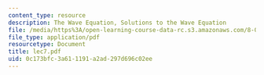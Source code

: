 ```yaml
---
content_type: resource
description: The Wave Equation, Solutions to the Wave Equation
file: /media/https%3A/open-learning-course-data-rc.s3.amazonaws.com/8-03-physics-iii-spring-2003/0c173bfc3a611191a2ad297d696c02ee_lec7.pdf
file_type: application/pdf
resourcetype: Document
title: lec7.pdf
uid: 0c173bfc-3a61-1191-a2ad-297d696c02ee
---
```

